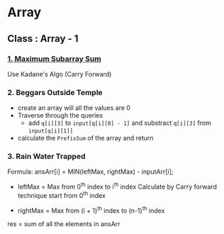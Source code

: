 # Array

## Class : Array - 1 

### [1. Maximum Subarray Sum](https://leetcode.com/problems/maximum-subarray/)

Use Kadane's  Algo (Carry Forward)

### 2. Beggars Outside Temple
- create an array will all the values are 0
- Traverse through the queries 
  - add `q[i][3]` to `input[q[i][0] - 1]` and substract `q[i][3]` from `input[q[i][1]]`
- calculate the `PrefixSum` of the array and return

### 3.  Rain Water Trapped

Formula: ansArr[i] = MIN(leftMax, rightMax) - inputArr[i];

- leftMax = Max from 0<sup>th</sup> index to i<sup>th</sup> index
Calculate by Carry forward technique start from 0<sup>th</sup> index

- rightMax = Max from (i + 1)<sup>th</sup> index to (n-1)<sup>th</sup> index

res = sum of all the elements in ansArr



